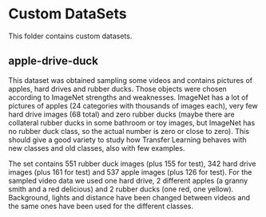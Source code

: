 # Custom DataSets
This folder contains custom datasets.

## apple-drive-duck
This dataset was obtained sampling some videos and contains pictures of apples, hard drives and rubber ducks. 
Those objects were chosen according to ImageNet strengths and weaknesses. 
ImageNet has a lot of pictures of apples (24 categories with thousands of images each), 
very few hard drive images (68 total) and zero rubber ducks (maybe there are collateral rubber ducks in some bathroom or toy images, but ImageNet has no rubber duck class, so the actual number is zero or close to zero). 
This should give a good variety to study how Transfer Learning behaves with new classes and old classes, also with few examples.

The set contains 551 rubber duck images (plus 155 for test),  342 hard drive images (plus 161 for test) and 537 apple images (plus 126 for test). 
For the sampled video data we used one hard drive, 2 different apples (a granny smith and a red delicious) and 2 rubber ducks (one red, one yellow). Background, lights and distance have been changed between videos and the same ones have been used for the different classes.
